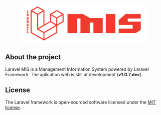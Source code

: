 <p align="center"><a href="https://laravel.com" target="_blank"><img src="https://github.com/jppcouto/Laravel-MIS/blob/master/public/assets/img/mis-logo.png?raw=true" width="400"></a></p>

## About the project 

Laravel MIS is a Management Information System powered by Laravel Framework. The aplication web is still at development (**v1.0.7.dev**).

## License

The Laravel framework is open-sourced software licensed under the [MIT license](https://opensource.org/licenses/MIT).

